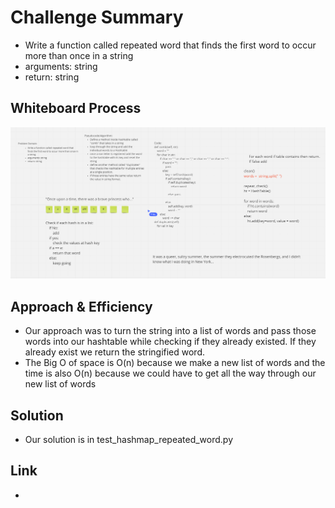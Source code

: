 # Challenge Summary
<!-- Description of the challenge -->
- Write a function called repeated word that finds the first word to occur more than once in a string
- arguments: string
- return: string

## Whiteboard Process
<!-- Embedded whiteboard image -->
![hashmap](hashmap_repeated_word.PNG)

## Approach & Efficiency
<!-- What approach did you take? Why? What is the Big O space/time for this approach? -->
- Our approach was to turn the string into a list of words and pass those words into our hashtable while checking if they already existed. If they already exist we return the stringified word.
- The Big O of space is O(n) because we make a new list of words and the time is also O(n) because we could have to get all the way through our new list of words

## Solution
<!-- Show how to run your code, and examples of it in action -->
- Our solution is in test_hashmap_repeated_word.py

## Link
-
